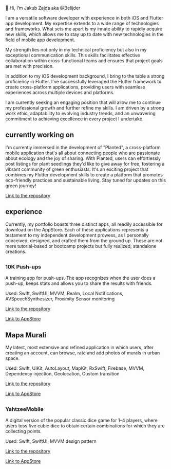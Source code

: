 👋 Hi, I’m Jakub Zajda aka @Belijder

I am a versatile software developer with experience in both iOS and Flutter app development. My expertise extends to a wide range of technologies and frameworks. What sets me apart is my innate ability to rapidly acquire new skills, which allows me to stay up to date with new technologies in the field of mobile app development.

My strength lies not only in my technical proficiency but also in my exceptional communication skills. This skills facilitates effective collaboration within cross-functional teams and ensures that project goals are met with precision.

In addition to my iOS development background, I bring to the table a strong proficiency in Flutter. I've successfully leveraged the Flutter framework to create cross-platform applications, providing users with seamless experiences across multiple devices and platforms.

I am currently seeking an engaging position that will allow me to continue my professional growth and further refine my skills. I am driven by a strong work ethic, adaptability to evolving industry trends, and an unwavering commitment to achieving excellence in every project I undertake.

## currently working on
I'm currently immersed in the development of "Planted", a cross-platform mobile application that's all about connecting people who are passionate about ecology and the joy of sharing. With Planted, users can effortlessly post listings for plant seedlings they'd like to give away for free, fostering a vibrant community of green enthusiasts. It's an exciting project that combines my Flutter development skills to create a platform that promotes eco-friendly practices and sustainable living. Stay tuned for updates on this green journey!

[Link to the repository](https://github.com/Belijder/Planted)

## experience
Currently, my portfolio boasts three distinct apps, all readily accessible for download on the AppStore. Each of these applications represents a testament to my independent development prowess, as I personally conceived, designed, and crafted them from the ground up. These are not mere tutorial-based or bootcamp projects but fully realized, standalone creations.

##

### 10K Push-ups
A training app for push-ups. The app recognizes when the user does a push-up, keeps stats and allows you to share the results with friends.

Used: Swift, SwiftUI, MVVM, Realm, Local Notifications, AVSpeechSynthesizer, Proximity Sensor monitoring


[Link to the repository](https://github.com/Belijder/PushupsChallenge)

[Link to AppStore](https://apps.apple.com/app/id6450920591)

##

## Mapa Murali
My latest, most extensive and refined application in which users, after creating an account, can browse, rate and add photos of murals in urban space.

Used: Swift, UIKit, AutoLayout, MapKit, RxSwift, Firebase, MVVM, Dependency injection, Geolocation, Custom transition

[Link to the repository](https://github.com/Belijder/MapaMurali)

[Link to AppStore](https://apps.apple.com/pl/app/mapa-murali/id1659498483?l=pl&fbclid=IwAR21n_6PjS4aPPRHEJIUWErd7SnrLpUYvaLrImZmgRsNaifHunaf62rlVsU)


##

### YahtzeeMobile
A digital version of the popular classic dice game for 1–4 players, where users toss five cubic dice to obtain certain combinations for which they are collecting points.

Used: Swift, SwiftUI, MVVM design pattern

[Link to the repository](https://github.com/Belijder/DiceGame_remote)

[Link to AppStore](https://apps.apple.com/pl/app/yahtzeemobile/id1672634603?l=pl&fbclid=IwAR1J7cz33Rzk2KoJF0g1rOSSj-o6eV31G5urvU1JvtxwC62jMP7sx_2abaI)





<!---
Belijder/Belijder is a ✨ special ✨ repository because its `README.md` (this file) appears on your GitHub profile.
You can click the Preview link to take a look at your changes.

- 👀 I’m interested in mobile development
- 🌱 I’m currently learning ...
- 💞️ I’m looking to collaborate on ...

--->
